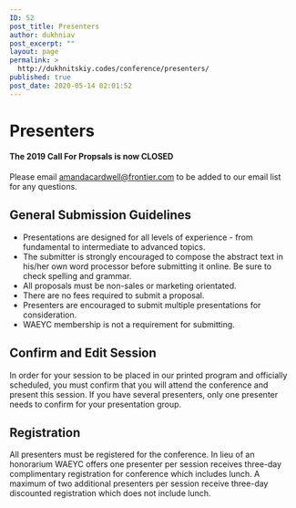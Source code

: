 ```yaml
---
ID: 52
post_title: Presenters
author: dukhniav
post_excerpt: ""
layout: page
permalink: >
  http://dukhnitskiy.codes/conference/presenters/
published: true
post_date: 2020-05-14 02:01:52
---
```

<h1>Presenters</h1>		
				<h4>The 2019 Call For Propsals is now CLOSED</h4>
																						<p><p>Please email <a href="mailto:amandacardwell@frontier.com">amandacardwell@frontier.com</a> to be added to our email list for any questions.  </p></p>
		<h2 style="text-align: left;">General Submission Guidelines</h2><ul><li>Presentations are designed for all levels of experience - from fundamental to intermediate to advanced topics.</li><li>The submitter is strongly encouraged to compose the abstract text in his/her own word processor before submitting it online. Be sure to check spelling and grammar.</li><li>All proposals must be non-sales or marketing orientated.</li><li>There are no fees required to submit a proposal.</li><li>Presenters are encouraged to submit multiple presentations for consideration.</li><li>WAEYC membership is not a requirement for submitting.</li></ul><h2 style="text-align: left;">Confirm and Edit Session</h2><p>In order for your session to be placed in our printed program and officially scheduled, you must confirm that you will attend the conference and present this session. If you have several presenters, only one presenter needs to confirm for your presentation group.</p><h2 style="text-align: left;">Registration</h2><p>All presenters must be registered for the conference. In lieu of an honorarium WAEYC offers one presenter per session receives three-day complimentary registration for conference which includes lunch. A maximum of two additional presenters per session receive three-day discounted registration which does not include lunch.</p>
